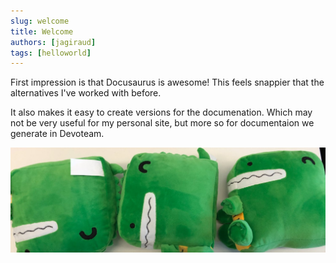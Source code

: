 ```yaml
---
slug: welcome
title: Welcome
authors: [jagiraud]
tags: [helloworld]
---
```


First impression is that Docusaurus is awesome! This feels snappier that the alternatives I've worked with before.

It also makes it easy to create versions for the documenation. Which may not be very useful for my personal site, but more so for documentaion we generate in Devoteam.

![image](docusaurus-plushie-banner.jpeg)
